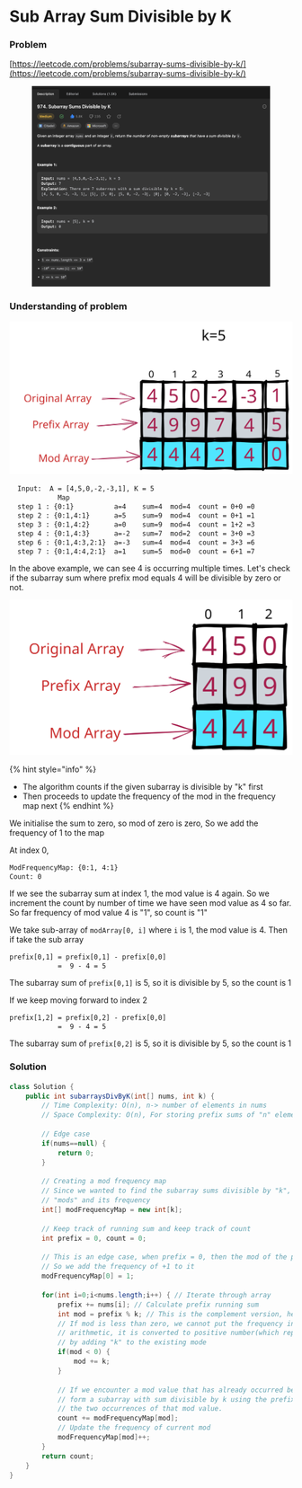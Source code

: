 # Sub Array Sum Divisible by K

### Problem

[https://leetcode.com/problems/subarray-sums-divisible-by-k/](https://leetcode.com/problems/subarray-sums-divisible-by-k/)

<figure><img src="../../.gitbook/assets/image (68).png" alt=""><figcaption></figcaption></figure>

### Understanding of problem

<img src="../../.gitbook/assets/file.excalidraw.svg" alt="" class="gitbook-drawing">

```
  Input:  A = [4,5,0,-2,-3,1], K = 5
            Map  
  step 1 : {0:1}          a=4    sum=4  mod=4  count = 0+0 =0
  step 2 : {0:1,4:1}      a=5    sum=9  mod=4  count = 0+1 =1
  step 3 : {0:1,4:2}      a=0    sum=9  mod=4  count = 1+2 =3
  step 4 : {0:1,4:3}      a=-2   sum=7  mod=2  count = 3+0 =3  
  step 6 : {0:1,4:3,2:1}  a=-3   sum=4  mod=4  count = 3+3 =6
  step 7 : {0:1,4:4,2:1}  a=1    sum=5  mod=0  count = 6+1 =7

```

In the above example, we can see 4 is occurring multiple times. Let's check if the subarray sum where prefix mod equals 4 will be divisible by zero or not.

<img src="../../.gitbook/assets/file.excalidraw (1).svg" alt="" class="gitbook-drawing">

{% hint style="info" %}
* The algorithm counts if the given subarray is divisible by "k" first
* Then proceeds to update the frequency of the mod in the frequency map next
{% endhint %}

We initialise the sum to zero, so mod of zero is zero, So we add the frequency of 1 to the map

At index 0,

```
ModFrequencyMap: {0:1, 4:1}
Count: 0
```

If we see the subarray sum at index 1, the mod value is 4 again. So we increment the count by number of time we have seen mod value as 4 so far. So far frequency of mod value 4 is "1", so count is "1"

We take sub-array of `modArray[0, i]` where `i` is 1, the mod value is 4. Then if take the sub array

```
prefix[0,1] = prefix[0,1] - prefix[0,0]
            =  9 - 4 = 5 
```

The subarray sum of `prefix[0,1]` is 5, so it is divisible by 5, so the count is 1

If we keep moving forward to index 2

```
prefix[1,2] = prefix[0,2] - prefix[0,0]
            =  9 - 4 = 5 
```

The subarray sum of `prefix[0,2]` is 5, so it is divisible by 5, so the count is 1



### Solution

```java
class Solution {
    public int subarraysDivByK(int[] nums, int k) {
        // Time Complexity: O(n), n-> number of elements in nums
        // Space Complexity: O(n), For storing prefix sums of "n" elements

        // Edge case
        if(nums==null) {
            return 0;
        }

        // Creating a mod frequency map
        // Since we wanted to find the subarray sums divisible by "k", we need to keep track of 
        // "mods" and its frequency
        int[] modFrequencyMap = new int[k];
        
        // Keep track of running sum and keep track of count
        int prefix = 0, count = 0;
        
        // This is an edge case, when prefix = 0, then the mod of the prefix = 0
        // So we add the frequency of +1 to it
        modFrequencyMap[0] = 1;

        for(int i=0;i<nums.length;i++) { // Iterate through array
            prefix += nums[i]; // Calculate prefix running sum
            int mod = prefix % k; // This is the complement version, here we are interested in finding mods 
            // If mod is less than zero, we cannot put the frequency in our map, so using modular
            // arithmetic, it is converted to positive number(which represents index in frequency map)
            // by adding "k" to the existing mode
            if(mod < 0) { 
                mod += k;
            }

            // If we encounter a mod value that has already occurred before, then we can 
            // form a subarray with sum divisible by k using the prefix sum values between 
            // the two occurrences of that mod value.
            count += modFrequencyMap[mod];
            // Update the frequency of current mod
            modFrequencyMap[mod]++;
        }
        return count;
    }
}
```
